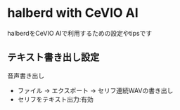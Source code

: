 # halberd with CeVIO AI

halberdをCeVIO AIで利用するための設定やtipsです

## テキスト書き出し設定

音声書き出し

- ファイル -> エクスポート -> セリフ連続WAVの書き出し
- セリフをテキスト出力:有効

